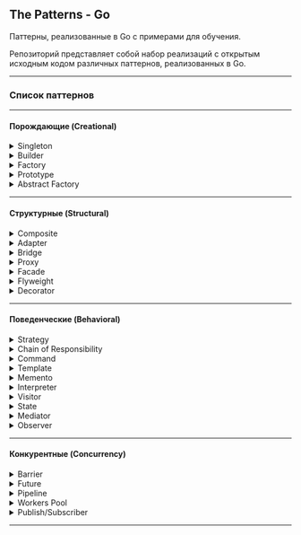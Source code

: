 ## The Patterns - Go
Паттерны, реализованные в Go с примерами для обучения.

Репозиторий представляет собой набор реализаций с открытым исходным кодом различных паттернов, реализованных в Go.
*******************************************
### Список паттернов
*******************************************
#### Порождающие (Creational) 
<details><summary> Singleton</summary>

### Singleton — наличие уникального экземпляра типа во всей программе

### Описание

Шаблон Singleton легко запомнить. Как следует из названия, он предоставляет единственный экземпляр объекта и гарантирует отсутствие дубликатов.
При первом вызове экземпляра он создается, а затем повторно используется всеми частями в приложении, которое должно использовать это конкретное поведение.
Шаблон Singleton используется во многих различных ситуациях. Например:
* Если вы хотите использовать одно и то же соединение с базой данных для выполнения каждого запроса.
* Когда вы открываете соединение Secure Shell (SSH) с сервером для выполнения нескольких задач, и не хотите заново открывать соединение для каждой задачи.
* Если вам нужно ограничить доступ к какой-либо переменной или пространству, вы используете Singleton как дверь к этой переменной.


### Пример — уникальный счетчик
В качестве примера объекта, будет уникальный счетчик, для которого мы должны убедиться, что существует только один такой экземпляр, счетчик будет сожержать количество вызовов во время исполнения программы. Неважно, сколько у нас экземпляров счетчика, все они будут считать одно и то же значение, и оно должно быть согласовано между экземплярами.

Требования и критерии приемлемости:
* Если счетчик ранее не создавался, создается новый со значением 0.
* Если счетчик уже создан, возвращается экземпляр, содержащий фактический
  счетчик.
* Если мы вызываем метод `AddOne()`, счетчик должен быть увеличен на 1.

### Реализация

```go
package singleton

type Singleton interface {
	AddOne() int
}

type singleton struct {
	count int
}

var instance *singleton

func GetInstance() Singleton {
	if instance == nil {
		instance = new(singleton)
	}
	return instance
}

func (s *singleton) AddOne() int {
	s.count++
	return s.count
}
```

### Тесты

```go
package singleton

import "testing"

func TestGetInstance(t *testing.T) {
	counter1 := GetInstance()

	if counter1 == nil {
		t.Error("expected pointer to Singleton after " +
			"calling GetInstance(), not nil\n")
	}
	expectedCounter := counter1

	currentCount := counter1.AddOne()
	if currentCount != 1 {
		t.Errorf("after AddOne() the count must be" +
			" 1 but it is %d\n", currentCount)
	}

	counter2 := GetInstance()
	if counter2 != expectedCounter {
		t.Error("expected same instance in counter2 but" +
			" it got a different instance\n")
	}

	currentCount = counter2.AddOne()
	if currentCount != 2 {
		t.Errorf("after AddOne() the count must be" +
			" 2 but it is %d\n", currentCount)
	}
}

```


</details>

<details><summary> Builder</summary>

### Builder - повторное использование алгоритма для создания множества реализаций интерфейса.

### Описание

Шаблон Builder помогает нам создавать сложные объекты без непосредственного создания их структуры или написания необходимой логики. Представьте себе объект, который может иметь десятки полей, которые сами по себе являются более сложными структурами. Теперь представьте, что у вас есть много объектов с такими характеристиками. Здесь и пригодится Builder, чтобы не  писать логику для создания всех этих объектов.

Шаблон проектирования Builder пытается:
* Абстрагировать сложные создания, чтобы создание объекта было отделено от пользователя объекта.
* Создать объект шаг за шагом, заполнив его поля и создав встроенные объекты.
* Реализовать повторное использование алгоритма создания объекта между многими объектами

### Пример – производство автомобилей
Шаблон проектирования Builder обычно описывается как отношения между Директором, несколькими Строителями и Продуктом, который они создают. Мы создадим конструктор транспортных средств. Процесс создания транспортного средства (продукта) более или менее одинаков для всех видов транспортных средств — нужно выбрать тип транспортного средства, собрать конструкцию, поместить колеса и расставить сиденья. Мы построим автомобиль и мотоцикл (два Строителя) с этим описанием. В примере директор представлен типом `ManufacturingDirector`.

Требования и критерии приемлемости:
* Должен быть производственный тип, который строит все, что нужно транспортному средству.
* При использовании сборщика автомобилей необходимо вернуть VehicleProduct с четырьмя колесами, пятью сиденьями и структурой, определенной как Car.
* При использовании сборщика мотоциклов необходимо вернуть VehicleProduct с двумя колесами, двумя сиденьями и структурой, определенной как Motorbike.
* VehicleProduct, созданный любым компоновщиком BuildProcess, должен быть открыт для модификаций.

### Реализация
```go
package builder

type BuildProcess interface {
	SetWheels() BuildProcess
	SetSeats() BuildProcess
	SetStructure() BuildProcess
	Build() VehicleProduct
}

type ManufacturingDirector struct {
	builder BuildProcess
}

func (f *ManufacturingDirector) Construct() {
	f.builder.SetSeats().SetStructure().SetWheels()
}

func (f *ManufacturingDirector) SetBuilder(b BuildProcess) {
	f.builder = b
}

type VehicleProduct struct {
	Wheels    int
	Seats     int
	Structure string
}

type CarBuilder struct {
	v VehicleProduct
}

func (c *CarBuilder) SetWheels() BuildProcess {
	c.v.Wheels = 4
	return c
}

func (c *CarBuilder) SetSeats() BuildProcess {
	c.v.Seats = 5
	return c
}

func (c *CarBuilder) SetStructure() BuildProcess {
	c.v.Structure = "Car"
	return c
}

func (c *CarBuilder) Build() VehicleProduct {
	return c.v
}

type BikeBuilder struct {
	v VehicleProduct
}

func (b *BikeBuilder) SetWheels() BuildProcess {
	b.v.Wheels = 2
	return b
}

func (b *BikeBuilder) SetSeats() BuildProcess {
	b.v.Seats = 2
	return b
}

func (b *BikeBuilder) SetStructure() BuildProcess {
	b.v.Structure = "Motorbike"
	return b
}

func (b *BikeBuilder) Build() VehicleProduct {
	return b.v
}

```
### Тесты
```go
package builder

import "testing"

func TestCarBuilder(t *testing.T) {
	manufacturingComplex := ManufacturingDirector{}

	carBuilder := &CarBuilder{}
	manufacturingComplex.SetBuilder(carBuilder)
	manufacturingComplex.Construct()

	car := carBuilder.Build()

	if car.Wheels != 4 {
		t.Errorf("wheels on a car must be 4"+
			" and they were %d \n", car.Wheels)
	}

	if car.Structure != "Car" {
		t.Errorf("structure on a car must be "+
			"'Car' and was %s \n", car.Structure)
	}

	if car.Seats != 5 {
		t.Errorf("seats on a car must be 5"+
			" and they were %d \n", car.Seats)
	}
}

func TestBikeBuilder(t *testing.T) {
	manufacturingComplex := ManufacturingDirector{}

	bikeBuilder := &BikeBuilder{}
	manufacturingComplex.SetBuilder(bikeBuilder)
	manufacturingComplex.Construct()

	motorbike := bikeBuilder.Build()
	motorbike.Seats = 1

	if motorbike.Wheels != 2 {
		t.Errorf("wheels on a motorbike must be 2"+
			" and they were %d\n", motorbike.Wheels)
	}

	if motorbike.Structure != "Motorbike" {
		t.Errorf("Structure on a motorbike must"+
			" be 'Motorbike' and was %s\n", motorbike.Structure)
	}
}

```
</details>

<details><summary> Factory</summary>

</details>

<details><summary> Prototype</summary>
</details>

<details><summary> Abstract Factory</summary>
</details>

********************************************
#### Структурные (Structural)
<details><summary> Composite</summary>
</details>

<details><summary> Adapter</summary>
</details>

<details><summary> Bridge</summary>
</details>

<details><summary> Proxy</summary>
</details>

<details><summary> Facade</summary>
</details>

<details><summary> Flyweight</summary>
</details>

<details><summary> Decorator</summary>
</details>

********************************************
#### Поведенческие (Behavioral)
<details><summary> Strategy</summary>
</details>

<details><summary> Chain of Responsibility</summary>
</details>

<details><summary> Command</summary>
</details>

<details><summary> Template</summary>
</details>

<details><summary> Memento</summary>
</details>

<details><summary> Interpreter</summary>
</details>

<details><summary> Visitor</summary>
</details>

<details><summary> State</summary>
</details>

<details><summary> Mediator</summary>
</details>

<details><summary> Observer</summary>
</details>

********************************************
#### Конкурентные (Concurrency)
<details><summary> Barrier</summary>
</details>

<details><summary> Future</summary>
</details>

<details><summary> Pipeline</summary>
</details>

<details><summary> Workers Pool</summary>
</details>

<details><summary> Publish/Subscriber</summary>
</details>



********************************************